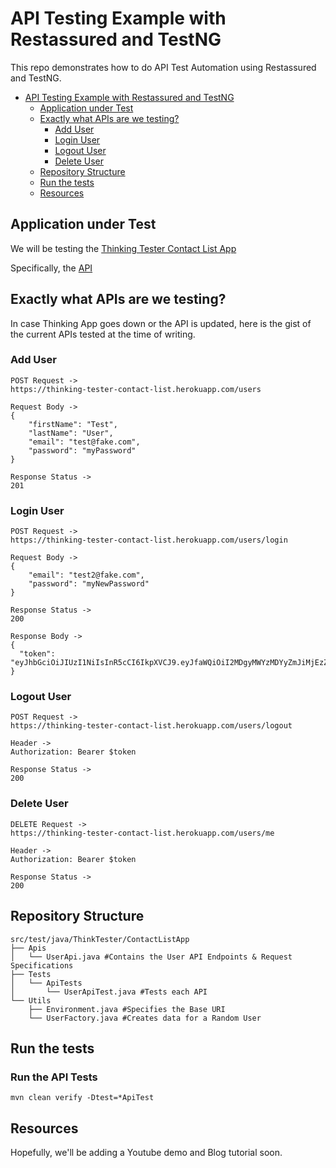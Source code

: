 # API Testing Example with Restassured and TestNG
This repo demonstrates how to do API Test Automation using Restassured and TestNG.

<!--ts-->
* [API Testing Example with Restassured and TestNG](#api-testing-example-with-restassured-and-testng)
   * [Application under Test](#application-under-test)
   * [Exactly what APIs are we testing?](#exactly-what-apis-are-we-testing)
      * [Add User](#add-user)
      * [Login User](#login-user)
      * [Logout User](#logout-user)
      * [Delete User](#delete-user)
   * [Repository Structure](#repository-structure)
   * [Run the tests](#run-the-tests)
   * [Resources](#resources)

<!-- Created by https://github.com/ekalinin/github-markdown-toc -->
<!-- Added by: rashad, at: Sat Feb 17 05:18:10 PM EST 2024 -->

<!--te-->

## Application under Test

We will be testing the [Thinking Tester Contact List App](https://thinking-tester-contact-list.herokuapp.com/)

Specifically, the [API](https://documenter.getpostman.com/view/4012288/TzK2bEa8)

## Exactly what APIs are we testing?

In case Thinking App goes down or the API is updated, here is the gist of the current APIs tested at the time of writing.

### Add User

```
POST Request ->
https://thinking-tester-contact-list.herokuapp.com/users

Request Body ->
{
    "firstName": "Test",
    "lastName": "User",
    "email": "test@fake.com",
    "password": "myPassword"
}

Response Status ->
201
```

### Login User

```
POST Request ->
https://thinking-tester-contact-list.herokuapp.com/users/login

Request Body ->
{
    "email": "test2@fake.com",
    "password": "myNewPassword"
}

Response Status ->
200

Response Body ->
{
  "token": "eyJhbGciOiJIUzI1NiIsInR5cCI6IkpXVCJ9.eyJfaWQiOiI2MDgyMWYzMDYyZmJiMjEzZTJhZDlhMjAiLCJpYXQiOjE2MTk3M
}
```

### Logout User

```
POST Request ->
https://thinking-tester-contact-list.herokuapp.com/users/logout

Header ->
Authorization: Bearer $token

Response Status ->
200
```

### Delete User

```
DELETE Request ->
https://thinking-tester-contact-list.herokuapp.com/users/me

Header ->
Authorization: Bearer $token

Response Status ->
200
```

## Repository Structure
```
src/test/java/ThinkTester/ContactListApp
├── Apis
│   └── UserApi.java #Contains the User API Endpoints & Request Specifications
├── Tests
│   └── ApiTests
│       └── UserApiTest.java #Tests each API
└── Utils
    ├── Environment.java #Specifies the Base URI
    └── UserFactory.java #Creates data for a Random User
```

## Run the tests

### Run the API Tests
```
mvn clean verify -Dtest=*ApiTest
```

## Resources

Hopefully, we'll be adding a Youtube demo and Blog tutorial soon.
